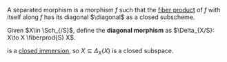 A separated morphism is a morphism $f$ such that the [fiber product](fiber%20product) of $f$ with itself along $f$ has its diagonal $\diagonal$ as a closed subscheme.

Given $X\in \Sch_{/S}$, define the **diagonal morphism** as $\Delta_{X/S}: X\to X \fiberprod{S} X$.

is a [closed immersion](closed%20immersion), so $X \subseteq \Delta_X(X)$ is a closed subspace.